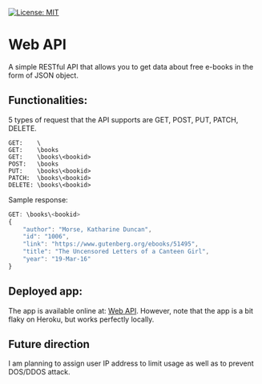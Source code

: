 [![License: MIT](https://img.shields.io/badge/License-MIT-yellow.svg)](https://opensource.org/licenses/MIT)

# Web API

A simple RESTful API that allows you to get data about free e-books in the form of JSON object.

## Functionalities:
5 types of request that the API supports are GET, POST, PUT, PATCH, DELETE.
```
GET:    \
GET:    \books
GET:    \books\<bookid>
POST:   \books
PUT:    \books\<bookid>
PATCH:  \books\<bookid>
DELETE: \books\<bookid>
```

Sample response:
```js
GET: \books\<bookid>
{
    "author": "Morse, Katharine Duncan",
    "id": "1006",
    "link": "https://www.gutenberg.org/ebooks/51495",
    "title": "The Uncensored Letters of a Canteen Girl",
    "year": "19-Mar-16"
}
```

## Deployed app: 

The app is available online at: [Web API](https://ebooks-web-api.herokuapp.com/). However, note that the app is a bit flaky on Heroku, but works perfectly locally.

## Future direction

I am planning to assign user IP address to limit usage as well as to prevent DOS/DDOS attack.